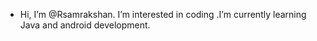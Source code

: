 - Hi, I’m @Rsamrakshan. I’m interested in coding .I’m currently learning Java and android development.


<!---
Rsamrakshan/Rsamrakshan is a ✨ special ✨ repository because its `README.md` (this file) appears on your GitHub profile.
You can click the Preview link to take a look at your changes.
--->
